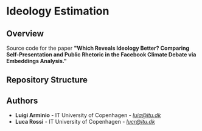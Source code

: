 # Ideology Estimation


## Overview
Source code for the paper **"Which Reveals Ideology Better? Comparing Self-Presentation and Public Rhetoric in the Facebook Climate Debate via Embeddings Analysis."**

## Repository Structure

## Authors
- **Luigi Arminio** - IT University of Copenhagen - *luia@itu.dk*
- **Luca Rossi** - IT University of Copenhagen - *lucr@itu.dk*
